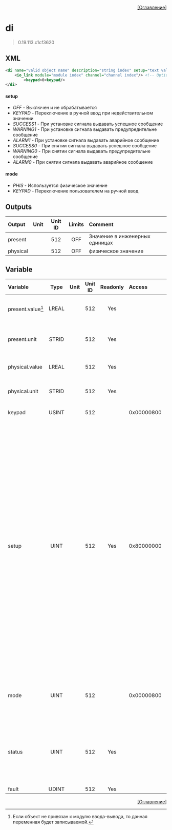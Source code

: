 <p align='right'><a href='index.html'>[Оглавление]</a></p>

# di
> 0.19.113.c1cf3620
## XML
````xml
<di name="valid object name" description="string index" setup="text value | text value | ... | text value" mode="text value" >
	<io_link module="module index" channel="channel index"/> <!-- Optional -->
		<keypad>0<keypad/>
</di>
````

#### setup
* _OFF_  - Выключен и не обрабатывается
* _KEYPAD_  - Переключение в ручной ввод при недействительном значении
* _SUCCESS1_  - При установке сигнала выдавать успешное сообщение
* _WARNING1_  - При установке сигнала выдавать предупредительне сообщение
* _ALARM1_  - При установке сигнала выдавать аварийное сообщение
* _SUCCESS0_  - При снятии сигнала выдавать успешное сообщение
* _WARNING0_  - При снятии сигнала выдавать предупредительне сообщение
* _ALARM0_  - При снятии сигнала выдавать аварийное сообщение

#### mode
* _PHIS_  - Используется физическое значение
* _KEYPAD_  - Переключение пользователем на ручной ввод

## Outputs
Output | Unit | Unit ID | Limits | Comment
:-- |:--:|:--:|:--:|:--
present |  | 512 | OFF | Значение в инженерных единицах
physical |  | 512 | OFF | физическое значение

## Variable
Variable | Type | Unit | Unit ID | Readonly | Access | Comment
:-- |:--:|:--:|:--:|:--:|:-- |:--
present.value[^mutable] | LREAL |  | 512 | Yes |   | Значение в инженерных единицах. Текущее значение
present.unit | STRID |  | 512 | Yes |   | Значение в инженерных единицах. Единицы измерения
physical.value | LREAL |  | 512 | Yes |   | физическое значение. Текущее значение
physical.unit | STRID |  | 512 | Yes |   | физическое значение. Единицы измерения
keypad | USINT |  | 512 |  | 0x00000800 | Значение ручного ввода
setup | UINT |  | 512 | Yes | 0x80000000 | Настройка:<br/>0x0001: Выключен и не обрабатывается<br/>0x0002: Переключение в ручной ввод при недействительном значении<br/>0x0004: При установке сигнала выдавать успешное сообщение<br/>0x0010: При установке сигнала выдавать предупредительне сообщение<br/>0x0040: При установке сигнала выдавать аварийное сообщение<br/>0x0008: При снятии сигнала выдавать успешное сообщение<br/>0x0020: При снятии сигнала выдавать предупредительне сообщение<br/>0x0080: При снятии сигнала выдавать аварийное сообщение<br/>
mode | UINT |  | 512 |  | 0x00000800 | Режим:<br/>0: Используется физическое значение<br/>1: Переключение пользователем на ручной ввод<br/>
status | UINT |  | 512 | Yes |   | Статус:<br/>0x0000: Статус неопределен<br/>0x0001: Сигнал выключен<br/>0x0002: Значение в норме<br/>0x0004: Выход из строя канала или модуля<br/>
fault | UDINT |  | 512 | Yes |   | Флаг ошибки



[^mutable]: Если объект не привязан к модулю ввода-вывода, то данная переменная будет записываемой.


<p align='right'><a href='index.html'>[Оглавление]</a></p>

